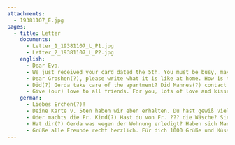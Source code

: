 ```yaml
---
attachments:
  - 19381107_E.jpg
pages:
  - title: Letter
    documents:
      - Letter_1_19381107_L_P1.jpg
      - Letter_2_19381107_L_P2.jpg
    english:
      - Dear Eva,
      - We just received your card dated the 5th. You must be busy, maybe someone can help you with the setup(?). Do you visit the apartment regularly?  It might be a good idea to have ??? come to you so that you could be together. If only we knew how long it will take until we will be notified. We are still hoping to be able to return home. Gabers wrote to us, they don’t know any details in Kr. either. Aunt Röschen also just wrote to us, she let me know that Aunt Redel(?) is in the hospital. Lotte has not written at all. It turned freezing cold over night here, and I and Joachim have no winter coats. I cannot leave the house.
      - Dear Groshen(?), please write what it is like at home. How is the ??? Or is Ms. Kind(?) taking care of it. Do you have the laundry from Ms. ??? She was paid for last Wednesday. Have you checked the pantry? There was some meat for cooking.
      - Did(?) Gerda take care of the apartment? Did Mannes(?) contact you? Are you sleeping at Löwensteins’? We are all in good health, of course I don’t sleep much at all, not surprisingly. We are living with Bertha and Simon in the living room, bedroom and kitchen, received pots and dishes from ???, all food was sent. People sacrifice themselves, it can hardly be described. Often, people will come and ask us just to tell them what we need. Don’t worry, God will lead us out of this misfortune. We are just happy that you have such good friends. Is there any mail from Fritz? Did you receive the letter at Löwensteins’ yesterday morning.
      - Give (our) love to all friends. For you, lots of love and kisses from all of us.
    german:
      - Liebes Erchen(?)!
      - Deine Karte v. 5ten haben wir eben erhalten. Du hast gewiß viel zu tun, vielleicht kann dir doch jemand bei der Aufstellung helfen. Gehst du öfter in die Wohnung? Vielleicht wäre es doch ratsam wenn ??? zu dir käme, ihr könntet dann zusammen sein. Wenn man nur wüßte, wie lange es noch dauert, ehe wir Bescheid bekommen. Wir sind doch in der Hoffnung nach Hause zu können. Gabers(?) haben uns geschrieben, wissen in Kr. auch nichts Näheres. Von Tante Röschen eben auch Post, sie teilt mir mit, daß Tante Redel(?) im Krankenhaus ist. Lotte hat mir garnicht geschrieben. Hier ist es über Nacht eisig kalt geworden, und ich & Joachim ohne Wintermantel. Ich kann nicht aus der Stube. Liebes Groshen(?), bitte schreibe mir doch mal, wie es zu Hause ist. Wie ist’s denn mit der ???
      - Oder machts die Fr. Kind(?) Hast du von Fr. ??? die Wäsche? Sie bekam noch den letzten Mittwoch bezahlt. Hast du mal in der Speisekammer nachgesehen. Es war Fleisch zum Kochen da.
      - Hat dir(?) Gerda was wegen der Wohnung erledigt? Haben sich Mannes(?) gemeldet? Schläfst du noch bei Löwensteins? Wir sind alle gesund, natürlich schlafe ich kaum, ist wohl kein Wunder. Wir wohnen mit Bertha & Simon in Stube, Kammer und Küche, haben von der ??? Töpfe und Geschirr zur Verfügung bekommen, alle Lebensmittel wurden geschickt. Die Leute sind aufopfernd, kaum zu beschreiben. Häufig kommen Leute und bitten uns, nur zu sagen was wir brauchen. Mache dir keine Sorge, Gott wird uns schon aus dem Unglück wieder rausführen. Wir sind nur glücklich, dass du so gute Freunde hast. Ist Post von Fritz gekommen? Hast du gestern früh bei Löwensteins den Brief bekommen?
      - Grüße alle Freunde recht herzlich. Für dich 1000 Grüße und Küsse von uns allen.
---
```

  